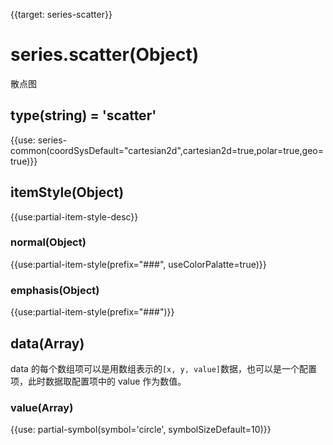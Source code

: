 {{target: series-scatter}}

# series.scatter(Object)

散点图

## type(string) = 'scatter'

{{use: series-common(coordSysDefault="cartesian2d",cartesian2d=true,polar=true,geo=true)}}


## itemStyle(Object)
{{use:partial-item-style-desc}}
### normal(Object)
{{use:partial-item-style(prefix="###", useColorPalatte=true)}}
### emphasis(Object)
{{use:partial-item-style(prefix="###")}}


## data(Array)

data 的每个数组项可以是用数组表示的`[x, y, value]`数据，也可以是一个配置项，此时数据取配置项中的 value 作为数值。

### value(Array)

{{use: partial-symbol(symbol='circle', symbolSizeDefault=10)}}